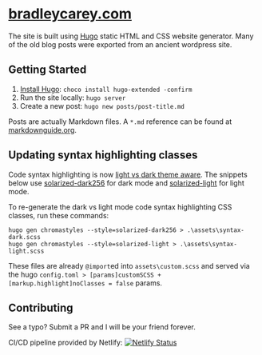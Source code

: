 # [bradleycarey.com](https://bradleycarey.com/)

The site is built using [Hugo](https://gohugo.io/) static HTML and CSS website generator. Many of the old blog posts were exported from an ancient wordpress site.

## Getting Started

1. [Install Hugo](https://gohugo.io/installation/): `choco install hugo-extended -confirm`
1. Run the site locally: `hugo server`
1. Create a new post: `hugo new posts/post-title.md`

Posts are actually Markdown files. A `*.md` reference can be found at [markdownguide.org](https://www.markdownguide.org/tools/hugo/).

## Updating syntax highlighting classes

Code syntax highlighting is now [light vs dark theme aware](/content/posts/hugo-theme-aware-syntax-highlighting.md). The snippets below use [solarized-dark256](https://xyproto.github.io/splash/docs/solarized-dark256.html) for dark mode and [solarized-light](https://xyproto.github.io/splash/docs/solarized-light.html) for light mode.

To re-generate the dark vs light mode code syntax highlighting CSS classes, run these commands:

```shell
hugo gen chromastyles --style=solarized-dark256 > .\assets\syntax-dark.scss
hugo gen chromastyles --style=solarized-light > .\assets\syntax-light.scss
```

These files are already `@import`ed into `assets\custom.scss` and served via the hugo `config.toml > [params]customSCSS + [markup.highlight]noClasses = false` params.

## Contributing

See a typo? Submit a PR and I will be your friend forever.

CI/CD pipeline provided by Netlify: [![Netlify Status](https://api.netlify.com/api/v1/badges/bde75bf8-d2a2-4f5a-8bfe-4e3513b5cea8/deploy-status)](https://app.netlify.com/sites/bradleycarey/deploys)
